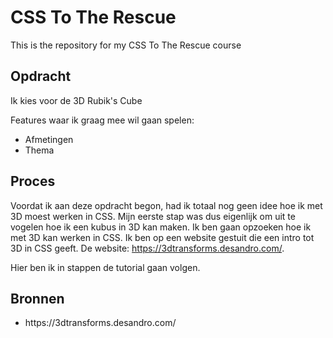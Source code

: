 # CSS To The Rescue

This is the repository for my CSS To The Rescue course

## Opdracht

Ik kies voor de 3D Rubik's Cube

Features waar ik graag mee wil gaan spelen:

- Afmetingen
- Thema

## Proces

Voordat ik aan deze opdracht begon, had ik totaal nog geen idee hoe ik met 3D moest werken in CSS. Mijn eerste stap was
dus eigenlijk om uit te vogelen hoe ik een kubus in 3D kan maken. Ik ben gaan opzoeken hoe ik met 3D kan werken in CSS.
Ik ben op een website gestuit die een intro tot 3D in CSS geeft. De website: https://3dtransforms.desandro.com/.

Hier ben ik in stappen de tutorial gaan volgen.

## Bronnen

<ul>
  <li>https://3dtransforms.desandro.com/</li>
</ul>
